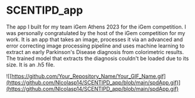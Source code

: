 # SCENTIPD_app
The app I built for my team iGem Athens 2023 for the iGem competition. I was personally congratulated by the host of the iGem competition for my work. It is an app that takes an image, processes it via an advanced and error correcting image processing pipeline and uses machine learning to extract an early Parkinson's Disease diagnosis from colorimetric results. The trained model that extracts the diagnosis couldn't be loaded due to its size. It is an .h5 file.

![[https://github.com/Your_Repository_Name/Your_GIF_Name.gif](https://github.com/NIcolasp14/SCENTIPD_app/blob/main/spdApp.gif)](https://github.com/NIcolasp14/SCENTIPD_app/blob/main/spdApp.gif)

